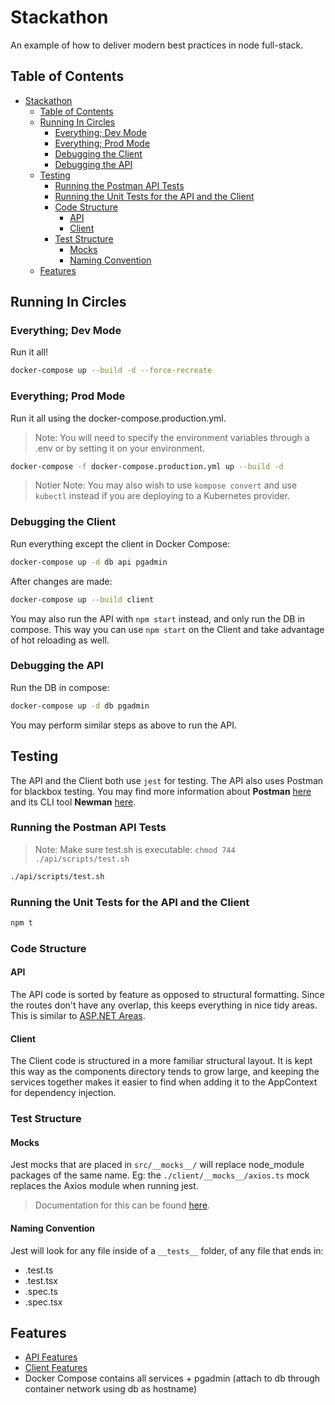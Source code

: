 # Stackathon

An example of how to deliver modern best practices in node full-stack.

## Table of Contents

- [Stackathon](#stackathon)
  - [Table of Contents](#table-of-contents)
  - [Running In Circles](#running-in-circles)
    - [Everything; Dev Mode](#everything-dev-mode)
    - [Everything; Prod Mode](#everything-prod-mode)
    - [Debugging the Client](#debugging-the-client)
    - [Debugging the API](#debugging-the-api)
  - [Testing](#testing)
    - [Running the Postman API Tests](#running-the-postman-api-tests)
    - [Running the Unit Tests for the API and the Client](#running-the-unit-tests-for-the-api-and-the-client)
    - [Code Structure](#code-structure)
      - [API](#api)
      - [Client](#client)
    - [Test Structure](#test-structure)
      - [Mocks](#mocks)
      - [Naming Convention](#naming-convention)
  - [Features](#features)

## Running In Circles

### Everything; Dev Mode

Run it all!

```sh
docker-compose up --build -d --force-recreate
```

### Everything; Prod Mode

Run it all using the docker-compose.production.yml.

> Note: You will need to specify the environment variables through a .env or by
> setting it on your environment.

```sh
docker-compose -f docker-compose.production.yml up --build -d
```

> Notier Note: You may also wish to use `kompose convert` and use `kubectl` instead if you are deploying to a Kubernetes provider.

### Debugging the Client

Run everything except the client in Docker Compose:

```sh
docker-compose up -d db api pgadmin
```

After changes are made:

```sh
docker-compose up --build client
```

You may also run the API with `npm start` instead, and only run the DB in compose.
This way you can use `npm start` on the Client and take advantage of hot reloading as well.

### Debugging the API

Run the DB in compose:

```sh
docker-compose up -d db pgadmin
```

You may perform similar steps as above to run the API.

## Testing

The API and the Client both use `jest` for testing. The API also uses Postman for blackbox testing. 
You may find more information about **Postman** [here](https://www.getpostman.com/resources/videos-tutorials/) 
and its CLI tool **Newman** [here](https://github.com/postmanlabs/newman#using-newman-cli).

### Running the Postman API Tests

> Note: Make sure test.sh is executable: `chmod 744 ./api/scripts/test.sh`

```sh
./api/scripts/test.sh
```

### Running the Unit Tests for the API and the Client

```sh
npm t
```

### Code Structure

#### API

The API code is sorted by feature as opposed to structural formatting. Since the routes 
don't have any overlap, this keeps everything in nice tidy areas.
This is similar to [ASP.NET Areas](https://docs.microsoft.com/en-us/aspnet/core/mvc/controllers/areas?view=aspnetcore-2.2).

#### Client

The Client code is structured in a more familiar structural layout.
It is kept this way as the components directory tends to grow large, and keeping the services
together makes it easier to find when adding it to the AppContext for dependency injection.

### Test Structure

#### Mocks

Jest mocks that are placed in `src/__mocks__/` will replace node_module packages of the same name. Eg:
the `./client/__mocks__/axios.ts` mock replaces the Axios module when running jest.

> Documentation for this can be found [here](https://jestjs.io/docs/en/manual-mocks).

#### Naming Convention

Jest will look for any file inside of a `__tests__` folder, of any file that ends in:

- .test.ts
- .test.tsx
- .spec.ts
- .spec.tsx

## Features

- [API Features](./api/README.md)
- [Client Features](./client/README.md)
- Docker Compose contains all services + pgadmin (attach to db through container network using db as hostname)
